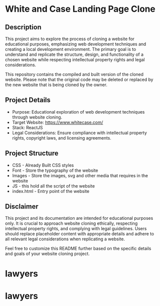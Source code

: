 # White and Case Landing Page Clone

## Description

This project aims to explore the process of cloning a website for educational purposes, emphasizing web development techniques and creating a local development environment. The primary goal is to understand and replicate the structure, design, and functionality of a chosen website while respecting intellectual property rights and legal considerations.

This repository contains the compiled and built version of the cloned website. Please note that the original code may be deleted or replaced by the new website that is being cloned by the owner.

## Project Details

- Purpose: Educational exploration of web development techniques through website cloning.
- Target Website: https://www.whitecase.com/
- Stack: ReactJS
- Legal Considerations: Ensure compliance with intellectual property rights, copyright laws, and licensing agreements.

## Project Structure

- CSS - Already Built CSS styles
- Font - Store the typography of the website
- Images - Store the images, svg and other media that requires in the website
- JS - this hold all the script of the website
- index.html - Entry point of the website

## Disclaimer

This project and its documentation are intended for educational purposes only. It is crucial to approach website cloning ethically, respecting intellectual property rights, and complying with legal guidelines. Users should replace placeholder content with appropriate details and adhere to all relevant legal considerations when replicating a website.

Feel free to customize this README further based on the specific details and goals of your website cloning project.
# lawyers
# lawyers
